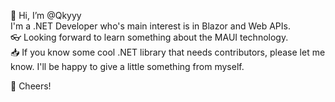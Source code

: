 👋 Hi, I’m @Qkyyy
<br>
I'm a .NET Developer who's main interest is in Blazor and Web APIs.
<br/>
👓 Looking forward to learn something about the MAUI technology.
<br/>
📥 If you know some cool .NET library that needs contributors, please let me know. I'll be happy to give a little something from myself.

🫡 Cheers!
